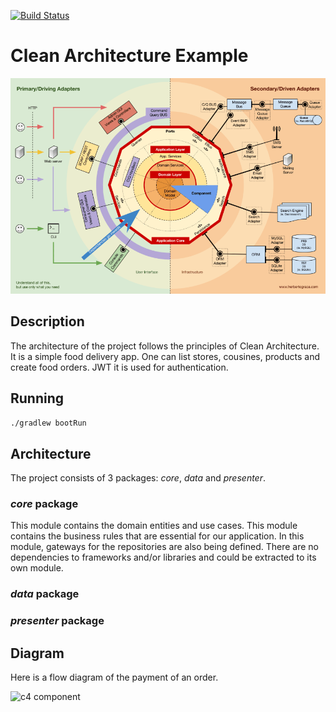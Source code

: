 [![Build Status](https://travis-ci.org/eliostvs/clean-architecture-delivery-example.svg?branch=master)](https://travis-ci.org/eliostvs/clean-architecture-delivery-example)

# Clean Architecture Example

[![Clean Architecture](https://github.com/sanogotech/clean-architecture-delivery-example/blob/master/docs/clean-architecture-svg.png)](https://github.com/sanogotech/clean-architecture-delivery-example/blob/master/docs/clean-architecture-svg.png)

## Description

The architecture of the project follows the principles of Clean Architecture. It is a simple food delivery app. One can list stores, cousines, products and create food orders. JWT it is used for authentication.

## Running

`./gradlew bootRun`

## Architecture

The project consists of 3 packages: *core*, *data* and *presenter*.

### *core* package

This module contains the domain entities and use cases.
This module contains the business rules that are essential for our application.
In this module, gateways for the repositories are also being defined.
There are no dependencies to frameworks and/or libraries and could be extracted to its own module.

### *data* package

### *presenter* package

## Diagram

Here is a flow diagram of the payment of an order.

![c4 component](./docs/c4-component.png)
